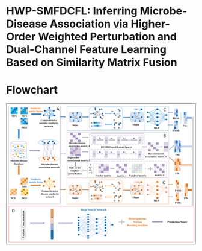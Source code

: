 # HWP-SMFDCFL: Inferring Microbe-Disease Association via Higher-Order Weighted Perturbation and Dual-Channel Feature Learning Based on Similarity Matrix Fusion
# Flowchart
![image](https://github.com/senliyang/HWP-SMFDCFL/blob/main/HWP-SMFDCFL.png)
